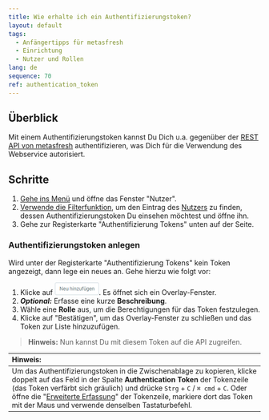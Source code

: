 ```yaml
---
title: Wie erhalte ich ein Authentifizierungstoken?
layout: default
tags:
  - Anfängertipps für metasfresh
  - Einrichtung
  - Nutzer und Rollen
lang: de
sequence: 70
ref: authentication_token
---
```


## Überblick
Mit einem Authentifizierungstoken kannst Du Dich u.a. gegenüber der [REST API von metasfresh](../../rest_api_collection/DE/Allgemeine_Infos_REST_API) authentifizieren, was Dich für die Verwendung des Webservice autorisiert.

## Schritte
1. [Gehe ins Menü](Menu) und öffne das Fenster "Nutzer".
1. [Verwende die Filterfunktion](Filterfunktion), um den Eintrag des [Nutzers](Nutzer_anlegen) zu finden, dessen Authentifizierungstoken Du einsehen möchtest und öffne ihn.
1. Gehe zur Registerkarte "Authentifizierung Tokens" unten auf der Seite.

### Authentifizierungstoken anlegen
Wird unter der Registerkarte "Authentifizierung Tokens" kein Token angezeigt, dann lege ein neues an. Gehe hierzu wie folgt vor:

1. Klicke auf !["Neu hinzufügen"](assets/Neu_hinzufuegen_Button.png). Es öffnet sich ein Overlay-Fenster.
1. ***Optional:*** Erfasse eine kurze **Beschreibung**.
1. Wähle eine **Rolle** aus, um die Berechtigungen für das Token festzulegen.
1. Klicke auf "Bestätigen", um das Overlay-Fenster zu schließen und das Token zur Liste hinzuzufügen.
 >**Hinweis:** Nun kannst Du mit diesem Token auf die API zugreifen.

| **Hinweis:** |
| :--- |
| Um das Authentifizierungstoken in die Zwischenablage zu kopieren, klicke doppelt auf das Feld in der Spalte **Authentication Token** der Tokenzeile (das Token verfärbt sich gräulich) und drücke `Strg` + `C` / `⌘ cmd` + `C`. Oder öffne die "[Erweiterte Erfassung](AdvancedEditTab_Öffnen)" der Tokenzeile, markiere dort das Token mit der Maus und verwende denselben Tastaturbefehl. |
